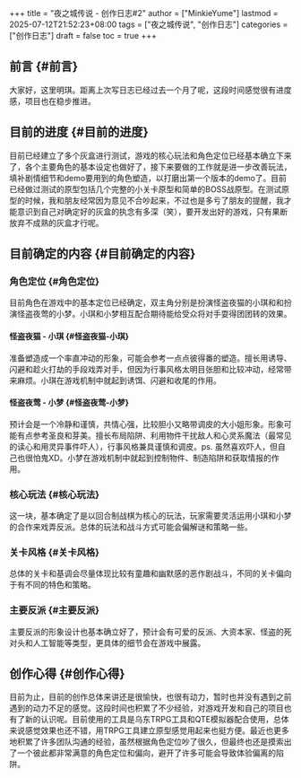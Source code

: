 +++
title = "夜之城传说 - 创作日志#2"
author = ["MinkieYume"]
lastmod = 2025-07-12T21:52:23+08:00
tags = ["夜之城传说", "创作日志"]
categories = ["创作日志"]
draft = false
toc = true
+++

## 前言 {#前言}

大家好，这里明琪。距离上次写日志已经过去一个月了呢，这段时间感觉很有进度感，项目也在稳步推进。


## 目前的进度 {#目前的进度}

目前已经建立了多个灰盒进行测试，游戏的核心玩法和角色定位已经基本确立下来了，各个主要角色的基本设定也做好了，接下来要做的工作就是进一步改善玩法，填补剧情细节和demo要用到的角色塑造，以打磨出第一个版本的demo了。目前已经做过测试的原型包括几个完整的小关卡原型和简单的BOSS战原型。在测试原型的时候，我和朋友经常因为意见不合吵起来，不过也是多亏了朋友的提醒，我才能意识到自己对确定好的灰盒的执念有多深（笑），要开发出好的游戏，只有果断放弃不成熟的灰盒才行呢。


## 目前确定的内容 {#目前确定的内容}


### 角色定位 {#角色定位}

目前角色在游戏中的基本定位已经确定，双主角分别是扮演怪盗夜猫的小琪和和扮演怪盗夜莺的小梦。小琪和小梦相互配合期待能给受众将对手耍得团团转的效果。


#### 怪盗夜猫 - 小琪 {#怪盗夜猫-小琪}

准备塑造成一个率直冲动的形象，可能会参考一点点彼得番的塑造。擅长用诱导、闪避和趁火打劫的手段戏弄对手，但因为行事风格太明目张胆和比较冲动，经常带来麻烦。小琪在游戏机制中就起到诱饵、闪避和收尾的作用。


#### 怪盗夜莺 - 小梦 {#怪盗夜莺-小梦}

预计会是一个冷静和谨慎，共情心强，比较胆小又略带调皮的大小姐形象。形象可能有点参考圣良和芽美。擅长布局陷阱、利用物件干扰敌人和心灵系魔法（最常见的读心和用灵异事件吓人），行事风格兼具谨慎和调皮。ps. 虽然喜欢吓人，但自己也很怕鬼XD。小梦在游戏机制中就起到控制物件、制造陷阱和获取情报的作用。


### 核心玩法 {#核心玩法}

这一块，基本确定了是以回合制战棋为核心的玩法，玩家需要灵活运用小琪和小梦的合作来戏弄反派。总体的玩法和战斗方式可能会偏解谜和策略一些。


### 关卡风格 {#关卡风格}

总体的关卡和基调会尽量体现比较有童趣和幽默感的恶作剧战斗，不同的关卡偏向于有不同的特色和策略。


### 主要反派 {#主要反派}

主要反派的形象设计也基本确立好了，预计会有可爱的反派、大资本家、怪盗的死对头和人工智能等类型，更具体的细节会在游戏中展露。


## 创作心得 {#创作心得}

目前为止，目前的创作总体来讲还是很愉快，也很有动力，暂时也并没有遇到之前遇到的动力不足的感觉。这段时间也积累了不少经验，对游戏开发和自己的项目也有了新的认识呢。目前使用的工具是乌东TRPG工具和QTE模拟器配合使用，总体来说感觉效果也还不错，用TRPG工具建立原型感觉用起来也挺方便。最近也更多地积累了许多团队沟通的经验，虽然根据角色定位吵了很久，但最终也还是摸索出了一个彼此都非常满意的角色定位和偏向，避开了许多可能会导致体验偏离的陷阱。
